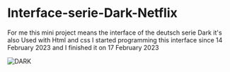 # Interface-serie-Dark-Netflix
For me this mini project means the interface of the deutsch serie Dark it's also Used with Html and css I started programming this interface since 14 February 2023 and I finished it on 17 February 2023


![DARK](https://github.com/Chamrah/Interface-serie-Dark-Netflix/assets/147912275/5d5804a7-1906-49d3-8f29-5dc25876237b)

